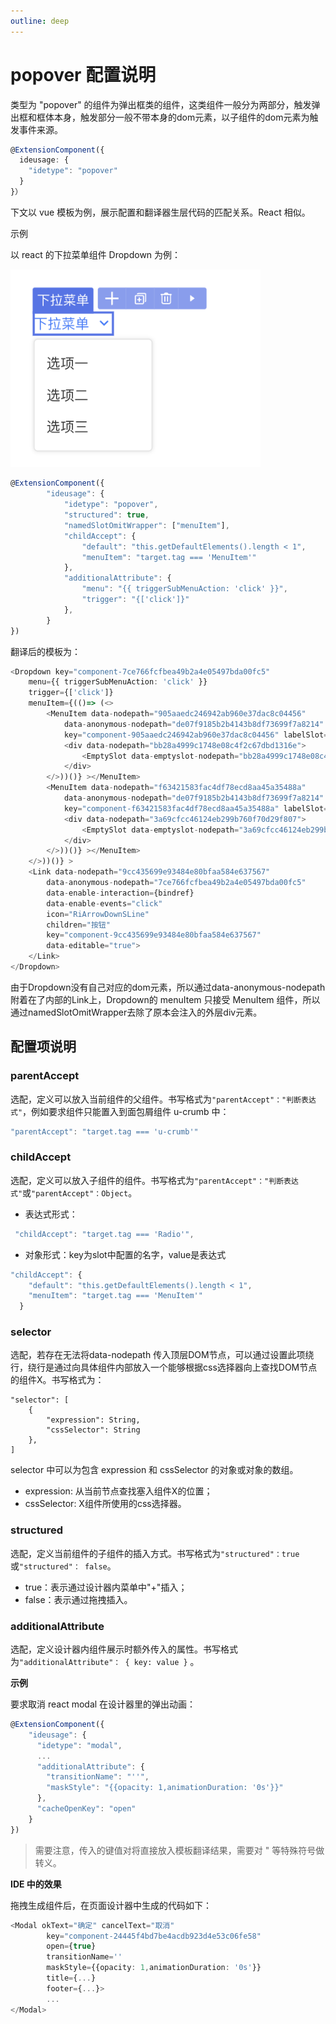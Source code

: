 ```yaml
---
outline: deep
---
```


# popover 配置说明

类型为 "popover" 的组件为弹出框类的组件，这类组件一般分为两部分，触发弹出框和框体本身，触发部分一般不带本身的dom元素，以子组件的dom元素为触发事件来源。

```typescript
@ExtensionComponent({
  ideusage: {
    "idetype": "popover"
  }
}）
```

下文以 vue 模板为例，展示配置和翻译器生层代码的匹配关系。React 相似。

示例

以 react 的下拉菜单组件 Dropdown 为例：

<img src="../../../images//popover_202411201804_1.png" class="imgStyle" style="width:400px" />

```typescript
@ExtensionComponent({
        "ideusage": {
            "idetype": "popover",   
            "structured": true,
            "namedSlotOmitWrapper": ["menuItem"],
            "childAccept": {
                "default": "this.getDefaultElements().length < 1",
                "menuItem": "target.tag === 'MenuItem'"
            },
            "additionalAttribute": {
                "menu": "{{ triggerSubMenuAction: 'click' }}",
                "trigger": "{['click']}"
            },
        } 
})
```

翻译后的模板为：

```typescript
<Dropdown key="component-7ce766fcfbea49b2a4e05497bda00fc5" 
    menu={{ triggerSubMenuAction: 'click' }} 
    trigger={['click']}
    menuItem={(()=> (<>
        <MenuItem data-nodepath="905aaedc246942ab960e37dac8c04456"
            data-anonymous-nodepath="de07f9185b2b4143b8df73699f7a8214" label="导航项目" path="https://www.baidu.com"
            key="component-905aaedc246942ab960e37dac8c04456" labelSlot={(()=> (<>
            <div data-nodepath="bb28a4999c1748e08c4f2c67dbd1316e">
                <EmptySlot data-emptyslot-nodepath="bb28a4999c1748e08c4f2c67dbd1316e"></EmptySlot>
            </div>
        </>))()} ></MenuItem>
        <MenuItem data-nodepath="f63421583fac4df78ecd8aa45a35488a"
            data-anonymous-nodepath="de07f9185b2b4143b8df73699f7a8214" label="导航项目2"
            key="component-f63421583fac4df78ecd8aa45a35488a" labelSlot={(()=> (<>
            <div data-nodepath="3a69cfcc46124eb299b760f70d29f807">
                <EmptySlot data-emptyslot-nodepath="3a69cfcc46124eb299b760f70d29f807"></EmptySlot>
            </div>
        </>))()} ></MenuItem>
    </>))()} >
    <Link data-nodepath="9cc435699e93484e80bfaa584e637567" 
        data-anonymous-nodepath="7ce766fcfbea49b2a4e05497bda00fc5"
        data-enable-interaction={bindref} 
        data-enable-events="click" 
        icon="RiArrowDownSLine" 
        children="按钮"
        key="component-9cc435699e93484e80bfaa584e637567" 
        data-editable="true">
    </Link>
</Dropdown>
```

由于Dropdown没有自己对应的dom元素，所以通过data-anonymous-nodepath附着在了内部的Link上，Dropdown的 menuItem 只接受 MenuItem 组件，所以通过namedSlotOmitWrapper去除了原本会注入的外层div元素。

## 配置项说明


### parentAccept

选配，定义可以放入当前组件的父组件。书写格式为`"parentAccept"："判断表达式"`，例如要求组件只能置入到面包屑组件 u-crumb 中：

```typescript
"parentAccept": "target.tag === 'u-crumb'"
```

### childAccept

选配，定义可以放入子组件的组件。书写格式为`"parentAccept"："判断表达式"`或`"parentAccept"：Object`。

- 表达式形式：

```typescript
 "childAccept": "target.tag === 'Radio'",
```

- 对象形式：key为slot中配置的名字，value是表达式

```typescript
"childAccept": {
    "default": "this.getDefaultElements().length < 1",
    "menuItem": "target.tag === 'MenuItem'"
  }
```

### selector

选配，若存在无法将data-nodepath 传入顶层DOM节点，可以通过设置此项绕行，绕行是通过向具体组件内部放入一个能够根据css选择器向上查找DOM节点的组件X。书写格式为：

    "selector": [
        {
            "expression": String,
            "cssSelector": String
        },
    ]

selector 中可以为包含 expression 和 cssSelector 的对象或对象的数组。

- expression: 从当前节点查找塞入组件X的位置；
- cssSelector: X组件所使用的css选择器。

### structured

选配，定义当前组件的子组件的插入方式。书写格式为`"structured"：true`或`"structured"： false`。

- true：表示通过设计器内菜单中"+"插入；
- false：表示通过拖拽插入。


### additionalAttribute

选配，定义设计器内组件展示时额外传入的属性。书写格式为`"additionalAttribute"： { key: value }` 。

**示例**

要求取消 react modal 在设计器里的弹出动画：

```typescript
@ExtensionComponent({
    "ideusage": {
      "idetype": "modal",
      ...
      "additionalAttribute": {
        "transitionName": "''", 
        "maskStyle": "{{opacity: 1,animationDuration: '0s'}}"
      },
      "cacheOpenKey": "open"
    }
})
```

> 需要注意，传入的键值对将直接放入模板翻译结果，需要对 " 等特殊符号做转义。

**IDE 中的效果**

拖拽生成组件后，在页面设计器中生成的代码如下：

```typescript
<Modal okText="确定" cancelText="取消" 
        key="component-24445f4bd7be4acdb923d4e53c06fe58" 
        open={true} 
        transitionName=''
        maskStyle={{opacity: 1,animationDuration: '0s'}} 
        title={...} 
        footer={...}>
        ...
</Modal>
```
